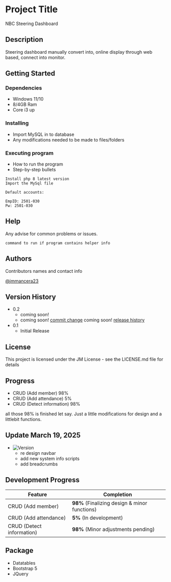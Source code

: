 # Project Title

NBC Steering Dashboard

## Description

Steering dashboard manually convert into, online display through web based, connect into monitor.

## Getting Started

### Dependencies

* Windows 11/10
* 8/4GB Ram
* Core i3 up

### Installing

* Import MySQL in to database
* Any modifications needed to be made to files/folders

### Executing program

* How to run the program
* Step-by-step bullets
```
Install php 8 latest version
Import the MySql file

Default accounts:

EmpID: 2501-030
Pw: 2501-030
```

## Help

Any advise for common problems or issues.
```
command to run if program contains helper info
```

## Authors

Contributors names and contact info


[@jmmancera23](https://instagram.com/jmmancera23)

## Version History

* 0.2
    * coming soon!
    * coming soon! [commit change]() coming soon! [release history](https://anotepad.com/note/read/prdn59y2)
* 0.1
    * Initial Release

## License

This project is licensed under the JM License - see the LICENSE.md file for details

## Progress

* CRUD (Add member) 98%
* CRUD (Add attendance) 5%
* CRUD (Detect information) 98%

all those 98% is finished let say. Just a little modifications for design and a littlebit functions.

## Update March 19, 2025

* ![Version](https://img.shields.io/badge/version-1.0-blue)
    - re design navbar
    - add new system info scripts
    - add breadcrumbs

## Development Progress
| Feature                   | Completion |
|----------------------     |------------|
| CRUD (Add member)         | **98%** (Finalizing design & minor functions) |
| CRUD (Add attendance)     | **5%** (In development) |
| CRUD (Detect information) | **98%** (Minor adjustments pending) |


## Package
- Datatables
- Bootstrap 5
- JQuery
